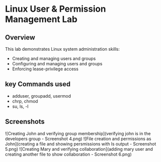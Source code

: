 # Linux User & Permission Management Lab

## Overview
This lab demonstrates Linux system administration skills:
- Creating and managing users and groups
- Configuring and managing users and groups 
- Enforcing lease-privilege access


## key Commands used

- adduser, groupadd, usermod
- chrp, chmod
- su, ls, -l


## Screenshots

![Creating John and verifying group membership](verifying john is in the developers group - Screenshot 4.png)
![File creation and permissions as John](creating a file and showing persmissions with ls output - Screenshot 5.png)
![Creating Mary and verifying collaboration](adding mary user and creating another file to show collaboration - Screenshot 6.png)
